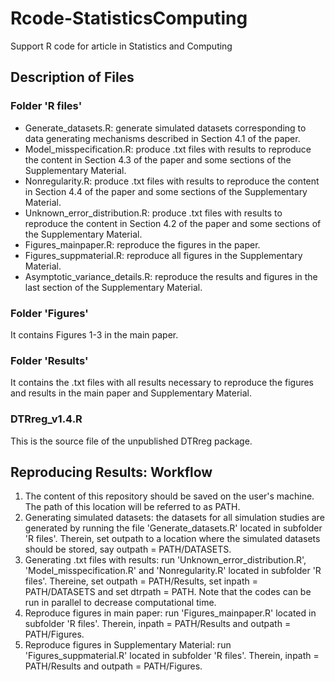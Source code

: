 # Rcode-StatisticsComputing
Support R code for article in Statistics and Computing

## Description of Files

### Folder 'R files'
* Generate_datasets.R: generate simulated datasets corresponding to data generating mechanisms described in Section 4.1 of the paper.
* Model_misspecification.R: produce .txt files with results to reproduce the content in Section 4.3 of the paper and some sections of the Supplementary Material.
* Nonregularity.R: produce .txt files with results to reproduce the content in Section 4.4 of the paper and some sections of the Supplementary Material.
* Unknown_error_distribution.R: produce .txt files with results to reproduce the content in Section 4.2 of the paper and some sections of the Supplementary Material.
* Figures_mainpaper.R: reproduce the figures in the paper.
* Figures_suppmaterial.R: reproduce all figures in the Supplementary Material.
* Asymptotic_variance_details.R: reproduce the results and figures in the last section of the Supplementary Material.

### Folder 'Figures'
It contains Figures 1-3 in the main paper.

### Folder 'Results'
It contains the .txt files with all results necessary to reproduce the figures and results in the main paper and Supplementary Material.

### DTRreg_v1.4.R
This is the source file of the unpublished DTRreg package.

## Reproducing Results: Workflow
1. The content of this repository should be saved on the user's machine. The path of this location will be referred to as PATH.
2. Generating simulated datasets: the datasets for all simulation studies are generated by running the file 'Generate_datasets.R' located in subfolder 'R files'. Therein, set outpath to a location where the simulated datasets should be stored, say outpath = PATH/DATASETS.
3. Generating .txt files with results: run 'Unknown_error_distribution.R', 'Model_misspecification.R' and 'Nonregularity.R' located in subfolder 'R files'. Thereine, set outpath = PATH/Results, set inpath = PATH/DATASETS and set dtrpath = PATH. Note that the codes can be run in parallel to decrease computational time.
4. Reproduce figures in main paper: run 'Figures_mainpaper.R' located in subfolder 'R files'. Therein, inpath = PATH/Results and outpath = PATH/Figures.
5. Reproduce figures in Supplementary Material: run 'Figures_suppmaterial.R' located in subfolder 'R files'. Therein, inpath = PATH/Results and outpath = PATH/Figures.
